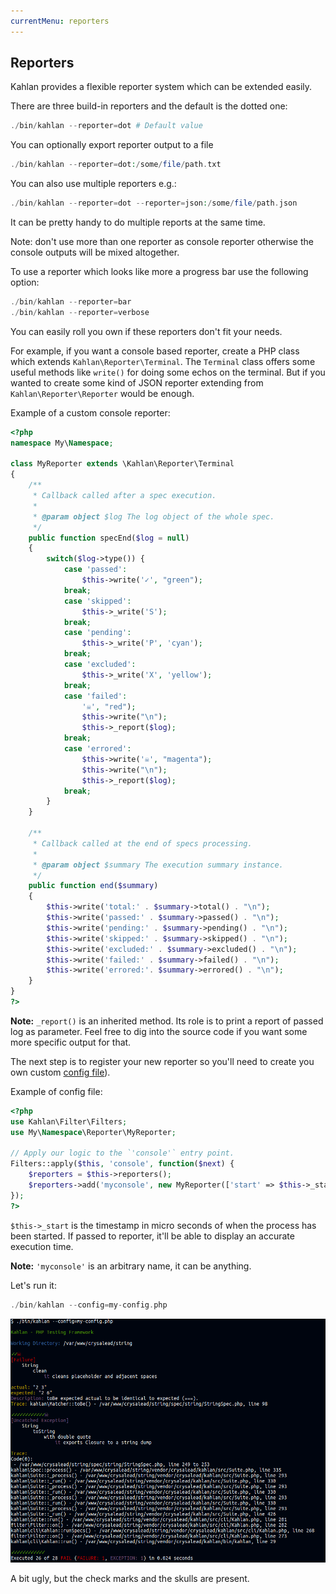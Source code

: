 ```yaml
---
currentMenu: reporters
---
```


## Reporters

Kahlan provides a flexible reporter system which can be extended easily.

There are three build-in reporters and the default is the dotted one:

```php
./bin/kahlan --reporter=dot # Default value
```

You can optionally export reporter output to a file
```php
./bin/kahlan --reporter=dot:/some/file/path.txt
```

You can also use multiple reporters e.g.:
```php
./bin/kahlan --reporter=dot --reporter=json:/some/file/path.json
```

It can be pretty handy to do multiple reports at the same time.

Note: don't use more than one reporter as console reporter otherwise the console outputs will be mixed altogether.

To use a reporter which looks like more a progress bar use the following option:
```php
./bin/kahlan --reporter=bar
./bin/kahlan --reporter=verbose
```

You can easily roll you own if these reporters don't fit your needs.

For example, if you want a console based reporter, create a PHP class which extends `Kahlan\Reporter\Terminal`. The `Terminal` class offers some useful methods like `write()` for doing some echos on the terminal. But if you wanted to create some kind of JSON reporter extending from `Kahlan\Reporter\Reporter` would be enough.

Example of a custom console reporter:
```php
<?php
namespace My\Namespace;

class MyReporter extends \Kahlan\Reporter\Terminal
{
    /**
     * Callback called after a spec execution.
     *
     * @param object $log The log object of the whole spec.
     */
    public function specEnd($log = null)
    {
        switch($log->type()) {
            case 'passed':
                $this->write('✓', "green");
            break;
            case 'skipped':
                $this->_write('S');
            break;
            case 'pending':
                $this->_write('P', 'cyan');
            break;
            case 'excluded':
                $this->_write('X', 'yellow');
            break;
            case 'failed':
                '☠', "red");
                $this->write("\n");
                $this->_report($log);
            break;
            case 'errored':
                $this->write('☠', "magenta");
                $this->write("\n");
                $this->_report($log);
            break;
        }
    }

    /**
     * Callback called at the end of specs processing.
     *
     * @param object $summary The execution summary instance.
     */
    public function end($summary)
    {
        $this->write('total:' . $summary->total() . "\n");
        $this->write('passed:' . $summary->passed() . "\n");
        $this->write('pending:' . $summary->pending() . "\n");
        $this->write('skipped:' . $summary->skipped() . "\n");
        $this->write('excluded:' . $summary->excluded() . "\n");
        $this->write('failed:' . $summary->failed() . "\n");
        $this->write('errored:'. $summary->errored() . "\n");
    }
}
?>
```

**Note:** `_report()` is an inherited method. Its role is to print a report of passed log as parameter. Feel free to dig into the source code if you want some more specific output for that.

The next step is to register your new reporter so you'll need to create you own custom [config file](config-file.md)).

Example of config file:
```php
<?php
use Kahlan\Filter\Filters;
use My\Namespace\Reporter\MyReporter;

// Apply our logic to the `'console'` entry point.
Filters::apply($this, 'console', function($next) {
    $reporters = $this->reporters();
    $reporters->add('myconsole', new MyReporter(['start' => $this->_start));
});
?>
```

`$this->_start` is the timestamp in micro seconds of when the process has been started. If passed to reporter, it'll be able to display an accurate execution time.

**Note:** `'myconsole'` is an arbitrary name, it can be anything.

Let's run it:
```php
./bin/kahlan --config=my-config.php
```
![custom_reporter](../assets/custom_reporter.png)

A bit ugly, but the check marks and the skulls are present.
